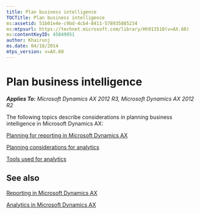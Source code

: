```yaml
---
title: Plan business intelligence
TOCTitle: Plan business intelligence
ms:assetid: 51b01e4e-c9bd-4cb4-8411-578935885234
ms:mtpsurl: https://technet.microsoft.com/library/Hh913510(v=AX.60)
ms:contentKeyID: 45849951
author: Khairunj
ms.date: 04/18/2014
mtps_version: v=AX.60
---
```


# Plan business intelligence 


_**Applies To:** Microsoft Dynamics AX 2012 R3, Microsoft Dynamics AX 2012 R2_

The following topics describe considerations in planning business intelligence in Microsoft Dynamics AX:

[Planning for reporting in Microsoft Dynamics AX](planning-for-reporting-in-microsoft-dynamics-ax.md)

[Planning considerations for analytics](planning-considerations-for-analytics.md)

[Tools used for analytics](tools-used-for-analytics.md)

## See also

[Reporting in Microsoft Dynamics AX](reporting-in-microsoft-dynamics-ax.md)

[Analytics in Microsoft Dynamics AX](analytics-in-microsoft-dynamics-ax.md)

  


